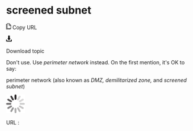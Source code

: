 # screened subnet

![Copy URL](media/screened-subnet/Copy.png)
Copy URL

![Download](media/screened-subnet/Download.png)

Download topic

Don't use. Use *perimeter network* instead. On the first mention, it's OK to say:

perimeter network (also known as *DMZ, demilitarized zone,* and *screened subnet*)

![In progress](media/screened-subnet/activity-large.gif)

URL :
